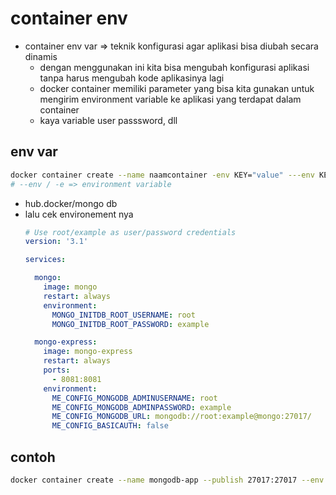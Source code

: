# container env
- container env var => teknik konfigurasi agar aplikasi bisa diubah secara dinamis
  - dengan menggunakan ini kita bisa mengubah konfigurasi aplikasi tanpa harus mengubah kode aplikasinya lagi
  - docker container memiliki parameter yang bisa kita gunakan untuk mengirim environment variable ke aplikasi yang terdapat dalam container
  - kaya variable user passsword, dll

## env var
```bash
docker container create --name naamcontainer -env KEY="value" ---env KEY2="value" image:tag
# --env / -e => environment variable
```

- hub.docker/mongo db
- lalu cek environement nya
  ```yaml
  # Use root/example as user/password credentials
  version: '3.1'

  services:

    mongo:
      image: mongo
      restart: always
      environment:
        MONGO_INITDB_ROOT_USERNAME: root
        MONGO_INITDB_ROOT_PASSWORD: example

    mongo-express:
      image: mongo-express
      restart: always
      ports:
        - 8081:8081
      environment:
        ME_CONFIG_MONGODB_ADMINUSERNAME: root
        ME_CONFIG_MONGODB_ADMINPASSWORD: example
        ME_CONFIG_MONGODB_URL: mongodb://root:example@mongo:27017/
        ME_CONFIG_BASICAUTH: false
  ```

## contoh
```bash
docker container create --name mongodb-app --publish 27017:27017 --env MONGO_INITDB_ROOT_USERNAME=aria --env MONGO_INITDB_ROOT_PASSWORD:aria  mongo:latest
```
